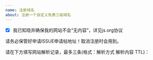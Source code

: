 ```yaml
---
name: 注册域名
about: 注册一个自定义免费三级域名
---
```

- [x] 我已知晓并确保我的网站不会“无内容”，详见js.org协议

请务必保管好申请ISSUE申请帖地址！取消注册时会用到。

请在下方填写网站解析记录，最多三条(格式：解析方式 解析内容 TTL)：
